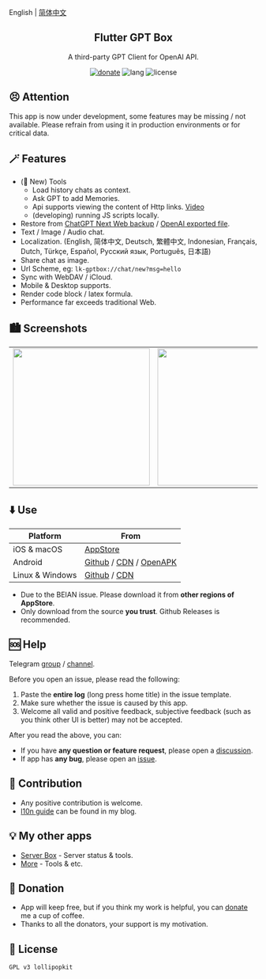 English | [简体中文](README_zh.md)

<h2 align="center">Flutter GPT Box</h2>

<p align="center">
A third-party GPT Client for OpenAI API.
</p>

<!-- Badges-->
<p align="center">
  <a href="https://cdn.lpkt.cn/donate"><img alt="donate" src="https://img.shields.io/badge/donate-me-pink"></a>
  <img alt="lang" src="https://img.shields.io/badge/lang-dart-cyan">
  <img alt="license" src="https://img.shields.io/badge/license-GPLv3-yellow">
</p>

## 😣 Attention
This app is now under development, some features may be missing / not available.
Please refrain from using it in production environments or for critical data.


## 🪄 Features
- (🥳 New) Tools
  - Load history chats as context.
  - Ask GPT to add Memories.
  - Api supports viewing the content of Http links. [Video](https://cdn.lolli.tech/gptbox/screenshot/tools.mp4)
  -  (developing) running JS scripts locally.
- Restore from [ChatGPT Next Web backup](https://github.com/ChatGPTNextWeb/ChatGPT-Next-Web) / [OpenAI exported file](https://chatgpt.com).
- Text / Image / Audio chat.
- Localization. (English, 简体中文, Deutsch, 繁體中文, Indonesian, Français, Dutch, Türkçe, Español, Русский язык, Português, 日本語)
- Share chat as image.
- Url Scheme, eg: `lk-gptbox://chat/new?msg=hello`
- Sync with WebDAV / iCloud.
- Mobile & Desktop supports.
- Render code block / latex formula.
- Performance far exceeds traditional Web.


## 🏙️ Screenshots
<table>
  <tr>
    <td><img width="277px" src="https://cdn.lolli.tech/gptbox/screenshot/1.jpg"></td>
    <td><img width="277px" src="https://cdn.lolli.tech/gptbox/screenshot/2.jpg"></td>
    <td><img width="277px" src="https://cdn.lolli.tech/gptbox/screenshot/3.jpg"></td>
    <td><img width="277px" src="https://cdn.lolli.tech/gptbox/screenshot/4.jpg"></td>
  </tr>
</table>


## ⬇️ Use

Platform | From
--- | ---
iOS & macOS | [AppStore](https://apps.apple.com/app/id6476033062)
Android | [Github](https://github.com/lollipopkit/flutter_gpt_box/releases) / [CDN](https://cdn.lolli.tech/gptbox/pkg/?order=desc) / [OpenAPK](https://www.openapk.net/gptbox/flutter.gpt.box/)
Linux & Windows | [Github](https://github.com/lollipopkit/flutter_gpt_box/releases) / [CDN](https://cdn.lolli.tech/gptbox/pkg/?order=desc)

- Due to the BEIAN issue. Please download it from **other regions of AppStore**.  
- Only download from the source **you trust**. Github Releases is recommended.


## 🆘 Help
Telegram [group](https://t.me/lpktg) / [channel](https://t.me/lpktc).

Before you open an issue, please read the following:
1. Paste the **entire log** (long press home title) in the issue template.
2. Make sure whether the issue is caused by this app.
3. Welcome all valid and positive feedback, subjective feedback (such as you think other UI is better) may not be accepted.

After you read the above, you can:
- If you have **any question or feature request**, please open a [discussion](https://github.com/lollipopkit/flutter_gpt_box/discussions/new/choose).  
- If app has **any bug**, please open an [issue](https://github.com/lollipopkit/flutter_gpt_box/issues/new).


## 🧱 Contribution
- Any positive contribution is welcome.
- [l10n guide](https://blog.lolli.tech/faq/) can be found in my blog.


## 💡 My other apps
- [Server Box](https://github.com/lollipopkit/flutter_server_box) - Server status & tools.
- [More](https://github.com/lollipopkit) - Tools & etc.


## 🎉 Donation
- App will keep free, but if you think my work is helpful, you can [donate](https://ko-fi.com/lollipopkit) me a cup of coffee.
- Thanks to all the donators, your support is my motivation.


## 📝 License
`GPL v3 lollipopkit`

